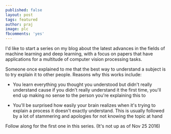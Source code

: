 ```yaml
---
published: false
layout: post
tags: featured
author: praj
image: plc
fbcomments: 'yes'
---
```


I'd like to start a series on my blog about the latest advances in the fields of
machine learning and deep learning, with a focus on papers that have
applications for a multitude of computer vision processing tasks.

Someone once explained to me that the best way to understand a subject is to try
explain it to other people. Reasons why this works include:
- You learn everything you thought you understood but didn't really
  understand cause if you didn't really understand it the first time, you'll
  end up making no sense to the person you're explaining this to
  
- You'll be surprised how easily your brain realizes when it's trying to explain
  a process it doesn't exactly understand. This is usually followed by a lot of
  stammering and apologies for not knowing the topic at hand

Follow along for the first one in this series. (It's not up as of Nov 25 2016)

